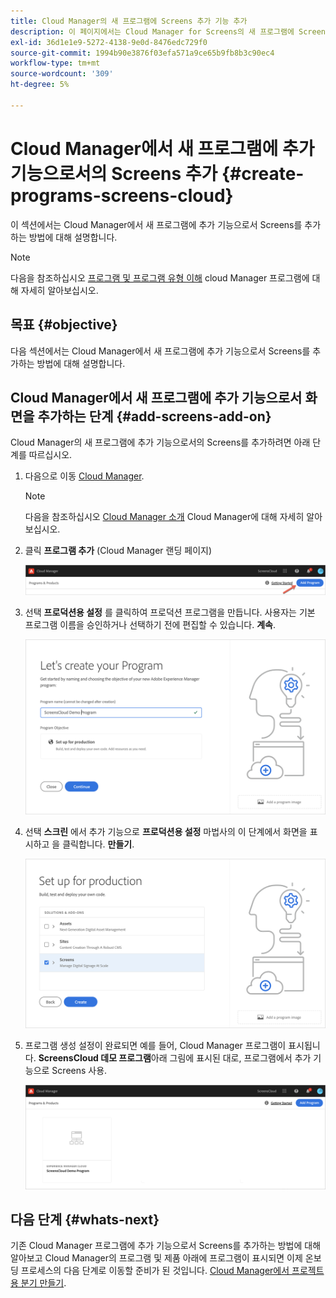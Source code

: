 ```yaml
---
title: Cloud Manager의 새 프로그램에 Screens 추가 기능 추가
description: 이 페이지에서는 Cloud Manager for Screens의 새 프로그램에 Screens 추가 기능을 as a Cloud Service으로 추가하는 방법에 대해 설명합니다.
exl-id: 36d1e1e9-5272-4138-9e0d-8476edc729f0
source-git-commit: 1994b90e3876f03efa571a9ce65b9fb8b3c90ec4
workflow-type: tm+mt
source-wordcount: '309'
ht-degree: 5%

---
```


# Cloud Manager에서 새 프로그램에 추가 기능으로서의 Screens 추가 {#create-programs-screens-cloud}

이 섹션에서는 Cloud Manager에서 새 프로그램에 추가 기능으로서 Screens를 추가하는 방법에 대해 설명합니다.

>[!NOTE]
>다음을 참조하십시오 [프로그램 및 프로그램 유형 이해](https://experienceleague.adobe.com/docs/experience-manager-cloud-service/onboarding/getting-access/understand-program-types.html?lang=en) cloud Manager 프로그램에 대해 자세히 알아보십시오.

## 목표 {#objective}

다음 섹션에서는 Cloud Manager에서 새 프로그램에 추가 기능으로서 Screens를 추가하는 방법에 대해 설명합니다.

## Cloud Manager에서 새 프로그램에 추가 기능으로서 화면을 추가하는 단계 {#add-screens-add-on}

Cloud Manager의 새 프로그램에 추가 기능으로서의 Screens를 추가하려면 아래 단계를 따르십시오.

1. 다음으로 이동 [Cloud Manager](https://my.cloudmanager.adobe.com/).

   >[!NOTE]
   >다음을 참조하십시오 [Cloud Manager 소개](https://experienceleague.adobe.com/docs/experience-manager-cloud-service/onboarding/onboarding-concepts/cloud-manager-introduction.html?lang=en) Cloud Manager에 대해 자세히 알아보십시오.

1. 클릭 **프로그램 추가** (Cloud Manager 랜딩 페이지)

   ![이미지](/help/screens-cloud/assets/onboarding/onboard-screens-addon1.png)

1. 선택 **프로덕션용 설정** 를 클릭하여 프로덕션 프로그램을 만듭니다. 사용자는 기본 프로그램 이름을 승인하거나 선택하기 전에 편집할 수 있습니다. **계속**.

   ![이미지](/help/screens-cloud/assets/onboarding/onboard-screens-addon2.png)

1. 선택 **스크린** 에서 추가 기능으로 **프로덕션용 설정** 마법사의 이 단계에서 화면을 표시하고 을 클릭합니다. **만들기**.

   ![이미지](/help/screens-cloud/assets/onboarding/onboard-screens-addon3.png)

1. 프로그램 생성 설정이 완료되면 예를 들어, Cloud Manager 프로그램이 표시됩니다. **ScreensCloud 데모 프로그램**&#x200B;아래 그림에 표시된 대로, 프로그램에서 추가 기능으로 Screens 사용.

   ![이미지](/help/screens-cloud/assets/onboarding/onboard-screens-addon4.png)

## 다음 단계 {#whats-next}

기존 Cloud Manager 프로그램에 추가 기능으로서 Screens를 추가하는 방법에 대해 알아보고 Cloud Manager의 프로그램 및 제품 아래에 프로그램이 표시되면 이제 온보딩 프로세스의 다음 단계로 이동할 준비가 된 것입니다. [Cloud Manager에서 프로젝트용 분기 만들기](/help/screens-cloud/onboarding-screens-cloud/creating-a-branch.md).
